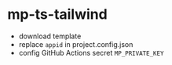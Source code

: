 # mp-ts-tailwind

- download template
- replace `appid` in project.config.json
- config GitHub Actions secret `MP_PRIVATE_KEY`

